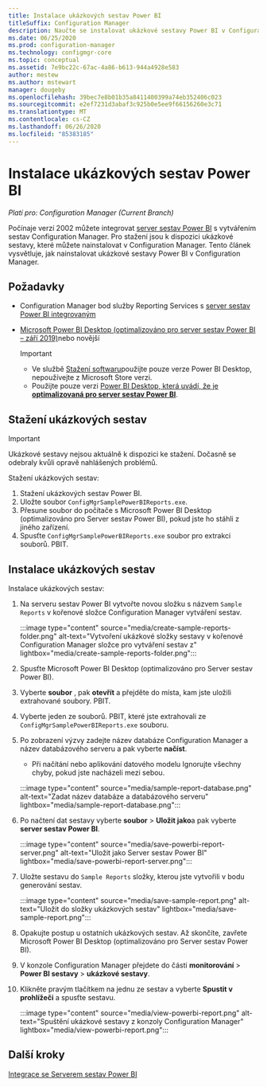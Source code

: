 ```yaml
---
title: Instalace ukázkových sestav Power BI
titleSuffix: Configuration Manager
description: Naučte se instalovat ukázkové sestavy Power BI v Configuration Manager
ms.date: 06/25/2020
ms.prod: configuration-manager
ms.technology: configmgr-core
ms.topic: conceptual
ms.assetid: 7e9bc22c-67ac-4a86-b613-944a4928e583
author: mestew
ms.author: mstewart
manager: dougeby
ms.openlocfilehash: 39bec7e8b01b35a8411400399a74eb352406c023
ms.sourcegitcommit: e2ef7231d3abaf3c925b0e5ee9f66156260e3c71
ms.translationtype: MT
ms.contentlocale: cs-CZ
ms.lasthandoff: 06/26/2020
ms.locfileid: "85383185"
---
```

# <a name="install-power-bi-sample-reports"></a>Instalace ukázkových sestav Power BI
<!--5679791-->
*Platí pro: Configuration Manager (Current Branch)*

Počínaje verzí 2002 můžete integrovat [server sestav Power BI](https://docs.microsoft.com/power-bi/report-server/get-started) s vytvářením sestav Configuration Manager. Pro stažení jsou k dispozici ukázkové sestavy, které můžete nainstalovat v Configuration Manager. Tento článek vysvětluje, jak nainstalovat ukázkové sestavy Power BI v Configuration Manager.

## <a name="prerequisites"></a>Požadavky

- Configuration Manager bod služby Reporting Services s [server sestav Power BI integrovaným](powerbi-report-server.md)
- [Microsoft Power BI Desktop (optimalizováno pro server sestav Power BI – září 2019)](https://www.microsoft.com/download/details.aspx?id=57271)nebo novější

    > [!IMPORTANT]
    > - Ve službě [Stažení softwaru](https://www.microsoft.com/download/)použijte pouze verze Power BI Desktop, nepoužívejte z Microsoft Store verzi.
    > - Použijte pouze verzi [Power BI Desktop, která uvádí, že je **optimalizovaná pro server sestav Power BI**](https://docs.microsoft.com/power-bi/report-server/install-powerbi-desktop).

## <a name="download-the-sample-reports"></a>Stažení ukázkových sestav

> [!IMPORTANT]
> Ukázkové sestavy nejsou aktuálně k dispozici ke stažení. Dočasně se odebraly kvůli opravě nahlášených problémů.

Stažení ukázkových sestav:

1. Stažení ukázkových sestav Power BI<!-- from the [Microsoft Download Center](https://www.microsoft.com/download/details.aspx?id=101452)-->.
1. Uložte soubor `ConfigMgrSamplePowerBIReports.exe`. 
1. Přesune soubor do počítače s Microsoft Power BI Desktop (optimalizováno pro Server sestav Power BI), pokud jste ho stáhli z jiného zařízení.
1. Spusťte `ConfigMgrSamplePowerBIReports.exe` soubor pro extrakci souborů. PBIT.

## <a name="install-the-sample-reports"></a>Instalace ukázkových sestav

Instalace ukázkových sestav:

1. Na serveru sestav Power BI vytvořte novou složku s názvem `Sample Reports` v kořenové složce Configuration Manager vytváření sestav.
   
   :::image type="content" source="media/create-sample-reports-folder.png" alt-text="Vytvoření ukázkové složky sestavy v kořenové Configuration Manager složce pro vytváření sestav z" lightbox="media/create-sample-reports-folder.png":::


1. Spusťte Microsoft Power BI Desktop (optimalizováno pro Server sestav Power BI).
1. Vyberte **soubor** , pak **otevřít** a přejděte do místa, kam jste uložili extrahované soubory. PBIT.
1. Vyberte jeden ze souborů. PBIT, které jste extrahovali ze `ConfigMgrSamplePowerBIReports.exe` souboru.
1. Po zobrazení výzvy zadejte název databáze Configuration Manager a název databázového serveru a pak vyberte **načíst**.
   - Při načítání nebo aplikování datového modelu Ignorujte všechny chyby, pokud jste nacházeli mezi sebou.
   
    :::image type="content" source="media/sample-report-database.png" alt-text="Zadat název databáze a databázového serveru" lightbox="media/sample-report-database.png":::

1. Po načtení dat sestavy vyberte **soubor**  >  **Uložit jako**a pak vyberte **server sestav Power BI**.
   
   :::image type="content" source="media/save-powerbi-report-server.png" alt-text="Uložit jako Server sestav Power BI" lightbox="media/save-powerbi-report-server.png":::

1. Uložte sestavu do `Sample Reports` složky, kterou jste vytvořili v bodu generování sestav.
     
   :::image type="content" source="media/save-sample-report.png" alt-text="Uložit do složky ukázkových sestav" lightbox="media/save-sample-report.png":::

1. Opakujte postup u ostatních ukázkových sestav. Až skončíte, zavřete Microsoft Power BI Desktop (optimalizováno pro Server sestav Power BI).
1. V konzole Configuration Manager přejdete do části **monitorování**  >  **Power BI sestavy**  >  **ukázkové sestavy**.
1. Klikněte pravým tlačítkem na jednu ze sestav a vyberte **Spustit v prohlížeči** a spusťte sestavu.

   :::image type="content" source="media/view-powerbi-report.png" alt-text="Spuštění ukázkové sestavy z konzoly Configuration Manager" lightbox="media/view-powerbi-report.png":::

## <a name="next-steps"></a>Další kroky

[Integrace se Serverem sestav Power BI](powerbi-report-server.md)
